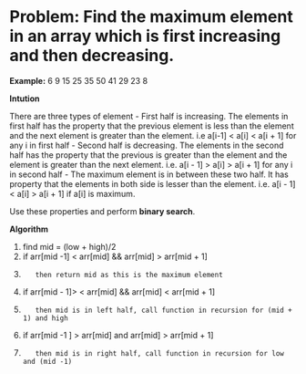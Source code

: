 # Problem: Find the maximum element in an array which is first increasing and then decreasing.

**Example:** 6 9 15 25 35 50 41 29 23 8

**Intution**

There are three types of element
    - First half is increasing. The elements in first half has the property that the previous element is less than the element and the next element is greater than the element.
      i.e a[i-1] < a[i] < a[i + 1] for any i in first half
    - Second half is decreasing. The elements in the second half has the property that the previous is greater than the element and the element is greater than the next element.
      i.e. a[i - 1] > a[i] > a[i + 1] for any i in second half
    - The maximum element is in between these two half. It has property that the elements in both side is lesser than the element.
      i.e. a[i - 1] < a[i] > a[i + 1] if a[i] is maximum.
      
Use these properties and perform **binary search**.
      
      
**Algorithm**

  1. find mid = (low + high)/2
  2. if arr[mid -1] < arr[mid] && arr[mid] > arr[mid + 1] 
  3.        then return mid as this is the maximum element
  4. if arr[mid - 1]> < arr[mid] && arr[mid] < arr[mid + 1] 
  5.        then mid is in left half, call function in recursion for (mid + 1) and high
  6. if arr[mid -1 ] > arr[mid] and arr[mid] > arr[mid + 1]
  7.        then mid is in right half, call function in recursion for low and (mid -1)
      
      
